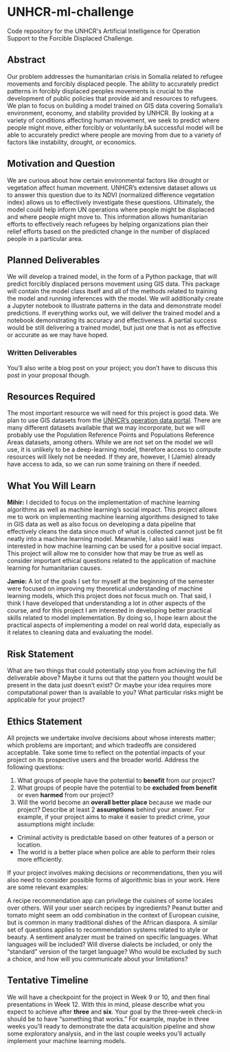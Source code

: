 # UNHCR-ml-challenge
Code repository for the UNHCR's Artificial Intelligence for Operation Support to the Forcible Displaced Challenge.

## Abstract
Our problem addresses the humanitarian crisis in Somalia related to refugee movements and forcibly displaced people. The ability to accurately predict patterns in forcibly displaced peoples movements is crucial to the development of public policies that provide aid and resources to refugees. We plan to focus on building a model trained on GIS data covering Somalia’s environment, economy, and stability provided by UNHCR. By looking at a variety of conditions affecting human movement, we seek to predict where people might move, either forcibly or voluntarily.bA successful model will be able to accurately predict where people are moving from due to a variety of factors like instability, drought, or economics. 

## Motivation and Question
We are curious about how certain environmental factors like drought or vegetation affect human movement. UNHCR’s extensive dataset allows us to answer this question due to its NDVI (normalized difference vegetation index) allows us to effectively investigate these questions. Ultimately, the model could help inform UN operations where people might be displaced and where people might move to. This information allows humanitarian efforts to effectively reach refugees by helping organizations plan their relief efforts based on the predicted change in the number of displaced people in a particular area.

## Planned Deliverables
We will develop a trained model, in the form of a Python package, that will predict forcibly displaced persons movement using GIS data. This package will contain the model class itself and all of the methods related to training the model and running inferences with the model. We will additionally create a Jupyter notebook to illustrate patterns in the data and demonstrate model predictions. If everything works out, we will deliver the trained model and a notebook demonstrating its accuracy and effectiveness. A partial success would be still delivering a trained model, but just one that is not as effective or accurate as we may have hoped. 

### Written Deliverables
You’ll also write a blog post on your project; you don’t have to discuss this post in your proposal though.

## Resources Required
The most important resource we will need for this project is good data. We plan to use GIS datasets from the [UNHCR’s operation data portal](https://data.unhcr.org/en/geoservices/). There are many different datasets available that we may incorporate, but we will probably use the Population Reference Points and Populations Reference Areas datasets, among others. While we are not set on the model we will use, it is unlikely to be a deep-learning model, therefore access to compute resources will likely not be needed. If they are, however, I (Jamie) already have access to ada, so we can run some training on there if needed.

## What You Will Learn
**Mihir:** I decided to focus on the implementation of machine learning algorithms as well as machine learning’s social impact. This project allows me to work on implementing machine learning algorithms designed to take in GIS data as well as also focus on developing a data pipeline that effectively cleans the data since much of what is collected cannot just be fit neatly into a machine learning model. Meanwhile, I also said I was interested in how machine learning can be used for a positive social impact. This project will allow me to consider how that may be true as well as consider important ethical questions related to the application of machine learning for humanitarian causes.

**Jamie:** A lot of the goals I set for myself at the beginning of the semester were focused on improving my theoretical understanding of machine learning models, which this project does not focus much on. That said, I think I have developed that understanding a lot in other aspects of the course, and for this project I am interested in developing better practical skills related to model implementation. By doing so, I hope learn about the practical aspects of implementing a model on real world data, especially as it relates to cleaning data and evaluating the model.

## Risk Statement
What are two things that could potentially stop you from achieving the full deliverable above? Maybe it turns out that the pattern you thought would be present in the data just doesn’t exist? Or maybe your idea requires more computational power than is available to you? What particular risks might be applicable for your project?

## Ethics Statement
All projects we undertake involve decisions about whose interests matter; which problems are important; and which tradeoffs are considered acceptable. Take some time to reflect on the potential impacts of your project on its prospective users and the broader world. Address the following questions:

1. What groups of people have the potential to **benefit** from our project?
2. What groups of people have the potential to be **excluded from benefit** or even **harmed** from our project?
3. Will the world become an **overall better place** because we made our project? Describe at least 2 **assumptions** behind your answer. For example, if your project aims to make it easier to predict crime, your assumptions might include:
  - Criminal activity is predictable based on other features of a person or location.
  - The world is a better place when police are able to perform their roles more efficiently.

If your project involves making decisions or recommendations, then you will also need to consider possible forms of algorithmic bias in your work. Here are some relevant examples:

A recipe recommendation app can privilege the cuisines of some locales over others. Will your user search recipes by ingredients? Peanut butter and tomato might seem an odd combination in the context of European cuisine, but is common in many traditional dishes of the African diaspora. A similar set of questions applies to recommendation systems related to style or beauty.
A sentiment analyzer must be trained on specific languages. What languages will be included? Will diverse dialects be included, or only the “standard” version of the target language? Who would be excluded by such a choice, and how will you communicate about your limitations?

## Tentative Timeline
We will have a checkpoint for the project in Week 9 or 10, and then final presentations in Week 12. With this in mind, please describe what you expect to achieve after **three** and **six**. Your goal by the three-week check-in should be to have “something that works.” For example, maybe in three weeks you’ll ready to demonstrate the data acquisition pipeline and show some exploratory analysis, and in the last couple weeks you’ll actually implement your machine learning models.
